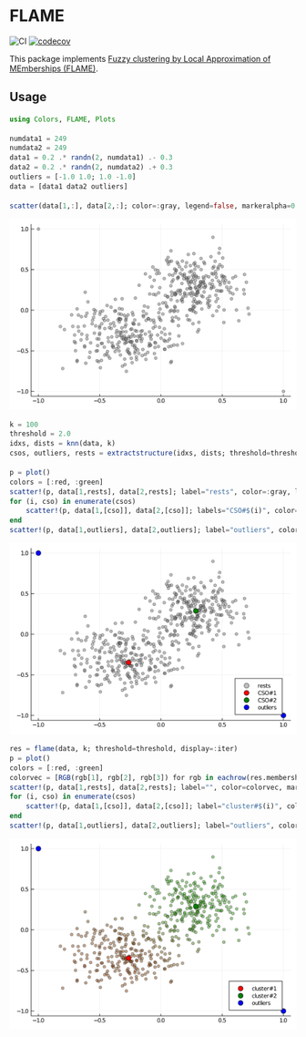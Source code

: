 # FLAME
![CI](https://github.com/ymtoo/FLAME.jl/workflows/CI/badge.svg)
[![codecov](https://codecov.io/gh/ymtoo/FLAME.jl/branch/master/graph/badge.svg?token=8JYIR0IKGZ)](https://codecov.io/gh/ymtoo/FLAME.jl)

This package implements [Fuzzy clustering by Local Approximation of MEmberships (FLAME)](https://link.springer.com/article/10.1186/1471-2105-8-3).

## Usage
```julia
using Colors, FLAME, Plots

numdata1 = 249
numdata2 = 249
data1 = 0.2 .* randn(2, numdata1) .- 0.3
data2 = 0.2 .* randn(2, numdata2) .+ 0.3
outliers = [-1.0 1.0; 1.0 -1.0]
data = [data1 data2 outliers]

scatter(data[1,:], data[2,:]; color=:gray, legend=false, markeralpha=0.5)
```
![window](scatter-0.png)

```julia
k = 100
threshold = 2.0
idxs, dists = knn(data, k)
csos, outliers, rests = extractstructure(idxs, dists; threshold=threshold)

p = plot()
colors = [:red, :green]
scatter!(p, data[1,rests], data[2,rests]; label="rests", color=:gray, legend=:bottomright, markeralpha=0.5)
for (i, cso) in enumerate(csos)
    scatter!(p, data[1,[cso]], data[2,[cso]]; labels="CSO#$(i)", color=colors[i], legend=:bottomright, markersize=6)
end
scatter!(p, data[1,outliers], data[2,outliers]; label="outliers", color=:blue,legend=:bottomright, markersize=6)
```
![window](scatter-1.png)

```julia
res = flame(data, k; threshold=threshold, display=:iter)
p = plot()
colors = [:red, :green]
colorvec = [RGB(rgb[1], rgb[2], rgb[3]) for rgb in eachrow(res.memberships[rests,:])]
scatter!(p, data[1,rests], data[2,rests]; label="", color=colorvec, markeralpha=0.5)
for (i, cso) in enumerate(csos)
    scatter!(p, data[1,[cso]], data[2,[cso]]; label="cluster#$(i)", color=colors[i], legend=:bottomright, markersize=6)
end
scatter!(p, data[1,outliers], data[2,outliers]; label="outliers", color=:blue,legend=:bottomright, markersize=6)
```
![window](scatter-2.png)